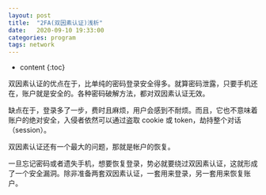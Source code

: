 ```yaml
---
layout: post
title:  "2FA(双因素认证)浅析"
date:   2020-09-10 19:33:00
categories: program
tags: network
---
```


* content
{:toc}

双因素认证的优点在于，比单纯的密码登录安全得多。就算密码泄露，只要手机还在，账户就是安全的。各种密码破解方法，都对双因素认证无效。

缺点在于，登录多了一步，费时且麻烦，用户会感到不耐烦。而且，它也不意味着账户的绝对安全，入侵者依然可以通过盗取 cookie 或 token，劫持整个对话（session）。

双因素认证还有一个最大的问题，那就是帐户的恢复。

一旦忘记密码或者遗失手机，想要恢复登录，势必就要绕过双因素认证，这就形成了一个安全漏洞。除非准备两套双因素认证，一套用来登录，另一套用来恢复账户。

